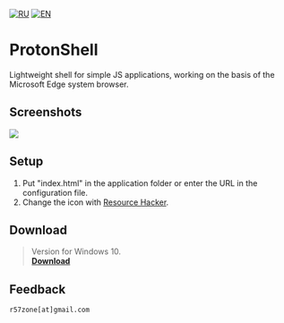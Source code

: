 [![RU](https://user-images.githubusercontent.com/9499881/27683795-5b0fbac6-5cd8-11e7-929c-057833e01fb1.png)](https://github.com/r57zone/ProtonShell/blob/master/README.md) 
[![EN](https://user-images.githubusercontent.com/9499881/33184537-7be87e86-d096-11e7-89bb-f3286f752bc6.png)](https://github.com/r57zone/ProtonShell/blob/master/README.EN.md) 
# ProtonShell
Lightweight shell for simple JS applications, working on the basis of the Microsoft Edge system browser.

## Screenshots
![](https://user-images.githubusercontent.com/9499881/143234939-85b0364c-e7e6-4940-965e-f6490017b065.png)

## Setup
1. Put "index.html" in the application folder or enter the URL in the configuration file.
2. Change the icon with [Resource Hacker](http://www.angusj.com/resourcehacker/).

## Download
>Version for Windows 10.<br>
**[Download](https://github.com/r57zone/ProtonShell/releases)**

## Feedback
`r57zone[at]gmail.com`